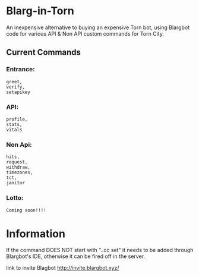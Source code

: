 # Blarg-in-Torn
An inexpensive alternative to buying an expensive Torn bot, using Blargbot code for various API & Non API custom commands for Torn City.

## Current Commands
### Entrance:
```
greet,
verify,
setapikey
```


### API:
```
profile, 
stats, 
vitals
```


### Non Api:
```
hits,
request,
withdraw,
timezones,
tct,
janitor
```


### Lotto: 
```
Coming soon!!!!
```

# Information
If the command DOES NOT start with "..cc set" it needs to be added through Blargbot's IDE, otherwise it can be fired off in the server. 

link to invite Blagbot
http://invite.blargbot.xyz/
